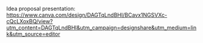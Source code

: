 Idea proposal presentation: https://www.canva.com/design/DAGTqLndBHI/BCavx1NGSVXc-cQcLXoxBQ/view?utm_content=DAGTqLndBHI&utm_campaign=designshare&utm_medium=link&utm_source=editor
